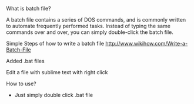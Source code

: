 What is batch file?

A batch file contains a series of DOS commands, and is commonly written to automate frequently performed tasks.
Instead of typing the same commands over and over, you can simply double-click the batch file.

Simple Steps of how to write a batch file http://www.wikihow.com/Write-a-Batch-File

Added .bat files

Edit a file with sublime text with right click 

How to use?
- Just simply double click .bat file

